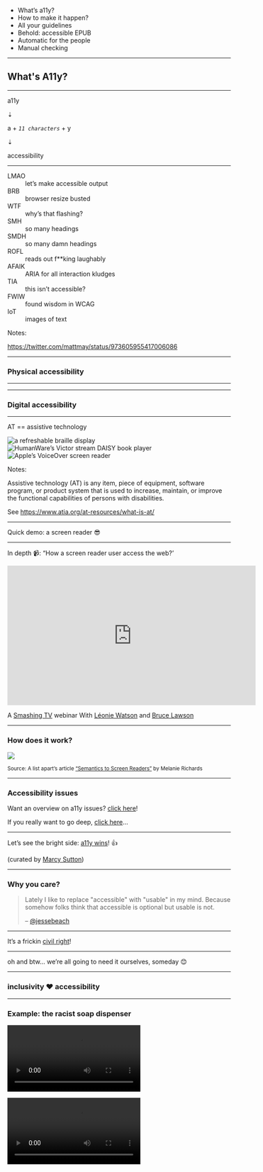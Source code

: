 - What’s a11y? <!-- .element: class="selected" -->
- How to make it happen?
- All your guidelines
- Behold: accessible EPUB
- Automatic for the people
- Manual checking

<!-- .element: class="toc no-bullets" -->

---

## What's A11y?

---

a11y

⇣

a + _`11 characters`_ + y

⇣

accessibility

---

<dl class="flat-dl">
<dt>LMAO</dt> <dd>let’s make accessible output</dd>
<dt>BRB</dt> <dd>browser resize busted</dd>
<dt>WTF</dt> <dd>why’s that flashing?</dd>
<dt>SMH</dt> <dd>so many headings</dd>
<dt>SMDH</dt> <dd>so many damn headings</dd>
<dt>ROFL</dt> <dd>reads out f**king laughably</dd>
<dt>AFAIK</dt> <dd>ARIA for all interaction kludges</dd>
<dt>TIA</dt> <dd>this isn’t accessible?</dd>
<dt>FWIW</dt> <dd>found wisdom in WCAG</dd>
<dt>IoT</dt> <dd>images of text</dd>
</dl>

Notes:

https://twitter.com/mattmay/status/973605955417006086

---

### Physical accessibility

---

<!-- .slide: data-background-image="assets/inaccessible-ramp.jpg" data-background-size="contain" -->

---

### Digital accessibility

---

<!-- .slide: class="image-cascade" -->

AT == assistive technology

<!-- <div class="image-cascade"> -->
<img src="assets/refreshable-braille-display.jpg" alt="a refreshable braille display" class="landscape fragment">
<img src="assets/victor-stream.jpg" alt="HumanWare’s Victor stream DAISY book player" class="portrait fragment">
<img src="assets/voice-over.png" alt="Apple’s VoiceOver screen reader" class="landscape fragment">
<!-- <div> -->

Notes:

Assistive technology (AT) is any item, piece of equipment, software program, or product system that is used to increase, maintain, or improve the functional capabilities of persons with disabilities.

See https://www.atia.org/at-resources/what-is-at/

---

Quick demo: a screen reader 😎

---

In depth 📹: “How a screen reader user access the web?’


<iframe width="560" height="315" src="https://www.youtube.com/embed/OUDV1gqs9GA" frameborder="0" allow="accelerometer; autoplay; encrypted-media; gyroscope; picture-in-picture" allowfullscreen></iframe>

A [Smashing TV](https://www.smashingmagazine.com/smashing-tv/) webinar With [Léonie Watson](https://tink.uk) and [Bruce Lawson](https://www.brucelawson.co.uk)



---

### How does it work?

<img src="assets/at-api-browser.png" src="Diagram illustrating the steps involved in presenting the next object in a document, from Web browser to AT" style="max-height: 30%">

<small>Source: A list apart’s article [“Semantics to Screen Readers”](https://alistapart.com/article/semantics-to-screen-readers) by Melanie Richards</small>

---

### Accessibility issues

Want an overview on a11y issues? <a href="#">click here</a>!

If you really want to go deep, <a href="#">click here</a>…

---

Let’s see the bright side: [a11y wins](https://a11ywins.tumblr.com)! 👍

(curated by <a href="https://twitter.com/marcysutton">Marcy Sutton</a>)

---

### Why you care?

> Lately I like to replace "accessible" with "usable" in my mind. Because somehow folks think that accessible is optional but usable is not.
>
> – [@jessebeach](https://twitter.com/jessebeach/status/1050031919713243137)

---

It’s a frickin [civil right](https://marcysutton.com/accessibility-is-a-civil-right)!

---

oh and btw… we’re all going to need it ourselves, someday 😊

---

### inclusivity ❤️ accessibility

---

### Example: the racist soap dispenser

<video class="fragment" data-autoplay src="assets/faucet-white-hand.mp4"></video>

<video class="fragment" data-autoplay src="assets/faucet-black-hand.mp4"></video>
